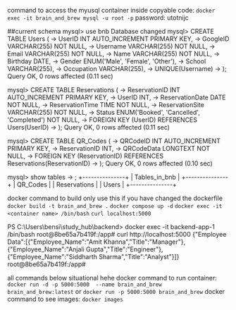 command to access the myusql container inside copyable code:
```docker exec -it brain_and_brew mysql -u root -p```
password: utotnijc


##current schema
mysql> use bnb
Database changed
mysql> CREATE TABLE Users (
    ->     UserID INT AUTO_INCREMENT PRIMARY KEY,
    ->     GoogleID VARCHAR(255) NOT NULL,
    ->     Username VARCHAR(255) NOT NULL,
    ->     Email VARCHAR(255) NOT NULL,
    ->     Name VARCHAR(255) NOT NULL,
    ->     Birthday DATE,
    ->     Gender ENUM('Male', 'Female', 'Other'),
    ->     School VARCHAR(255),
    ->     Occupation VARCHAR(255),
    ->     UNIQUE(Username)
    -> );
Query OK, 0 rows affected (0.11 sec)

mysql> CREATE TABLE Reservations (
    ->     ReservationID INT AUTO_INCREMENT PRIMARY KEY,
    ->     UserID INT,
    ->     ReservationDate DATE NOT NULL,
    ->     ReservationTime TIME NOT NULL,
    ->     ReservationSite VARCHAR(255) NOT NULL,
    ->     Status ENUM('Booked', 'Cancelled', 'Completed') NOT NULL,
    ->     FOREIGN KEY (UserID) REFERENCES Users(UserID)
    -> );
Query OK, 0 rows affected (0.11 sec)

mysql> CREATE TABLE QR_Codes (
    ->     QRCodeID INT AUTO_INCREMENT PRIMARY KEY,
    ->     ReservationID INT,
    ->     QRCodeData LONGTEXT NOT NULL,
    ->     FOREIGN KEY (ReservationID) REFERENCES Reservations(ReservationID)
    -> );
Query OK, 0 rows affected (0.10 sec)

mysql> show tables
    -> ;
+---------------+
| Tables_in_bnb |
+---------------+
| QR_Codes      |
| Reservations  |
| Users         |
+---------------+



docker command to build
only use this if you have changed the dockerfile
```docker build -t brain_and_brew .```
```docker compose up -d```
```docker exec -it <container name> /bin/bash```
```curl localhost:5000```

PS C:\Users\bensi\study_hub\backend> docker exec -it backend-app-1 /bin/bash
root@8be65a7b419f:/app# curl http://localhost:5000
{"Employee Data":[{"Employee_Name":"Amit Khanna","Title":"Manager"},{"Employee_Name":"Anjali Gupta","Title":"Engineer"},{"Employee_Name":"Siddharth Sharma","Title":"Analyst"}]}
root@8be65a7b419f:/app#



 all commands below situational hehe 
docker command to run container:
``` docker run -d -p 5000:5000  --name brain_and_brew brain_and_brew:latest```
or 
```docker run -p 5000:5000 brain_and_brew```
docker command to see images:
```docker images```